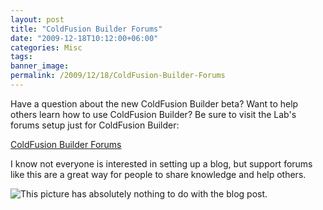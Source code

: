 ```yaml
---
layout: post
title: "ColdFusion Builder Forums"
date: "2009-12-18T10:12:00+06:00"
categories: Misc 
tags: 
banner_image: 
permalink: /2009/12/18/ColdFusion-Builder-Forums
---
```


Have a question about the new ColdFusion Builder beta? Want to help others learn how to use ColdFusion Builder? Be sure to visit the Lab's forums setup just for ColdFusion Builder:

<a href="http://forums.adobe.com/community/labs/coldfusionbuilder/">ColdFusion Builder Forums</a>

I know not everyone is interested in setting up a blog, but support forums like this are a great way for people to share knowledge and help others. 

<img src="https://static.raymondcamden.com/images/AdmiralAckbarTrap.jpg" title="This picture has absolutely nothing to do with the blog post." />